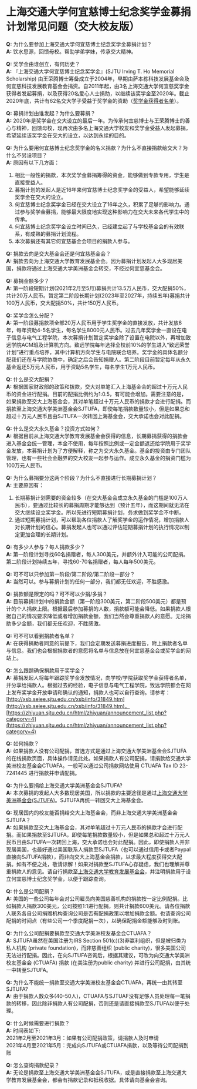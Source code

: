 <h1 algin="center">上海交通大学何宜慈博士纪念奖学金募捐计划常见问题（交大校友版）</h1>

**Q:** 为什么要参加上海交通大学何宜慈博士纪念奖学金募捐计划？<br>
**A:** 饮水思源，回馈母校。帮助学弟学妹，传承交大精神。

**Q:** 奖学金由谁创立，有何历史？<br>
**A:** 『上海交通大学何宜慈博士纪念奖学金』(SJTU Irving T. Ho Memorial Scholarship) 由王荣腾博士筹备成立于2004年，早期由萨本栋科技发展基金会及何宜慈科技发展教育基金会捐资。自2011年起，由3名上海交通大学何宜慈奖学金获得者发起募捐，以及获得20名爱心人士捐助，以继续该奖学金至2020年。截止2020年底，共计有62名交大学子受益于奖学金的资助（[奖学金获得者名单](https://irvingthofoundation.github.io/ho-fellows.htm)）。

**Q:** 募捐计划由谁发起？为什么要募捐？<br>
**A:** 2020年是奖学金在交大设立的最后一年。为传承何宜慈博士与王荣腾博士的善心与精神，回馈母校，现再次由多名上海交通大学校友和奖学金受益人发起募捐，希望延续该奖学金在交大的设立，以达到永续的目的。

**Q:** 为什么要用何宜慈博士纪念奖学金的名义捐款？为什么不直接捐款给交大？为什么不另设项目？<br>
**A:** 原因有以下几方面：
1. 相比一般性的捐款，本次奖学金募捐筹得的资金，能够做到专款专用，学生是直接受益人。
2. 募捐计划的发起人是近16年来何宜慈博士纪念奖学金的受益人，希望能够延续奖学金在交大的设立。
3. 何宜慈博士纪念奖学金已经在交大设立了16年之久，积累了足够的影响力。通过参与奖学金募捐，能够最大限度地实现这种影响力在交大未来各代学生中的传承。
4. 何宜慈博士纪念奖学金设立时间已久，已经建立起了与学校基金会的有效联系，有成熟的募捐计划流程。
5. 本次募捐还有其它何宜慈基金会项目的捐款人参与。

**Q:** 捐款去向是交大基金会还是何宜慈基金会？<br>
**A:** 捐款去向为上海交通大学教育发展基金会。因为募捐计划发起人大多现居美国，捐款将通过上海交通大学美洲基金会转交，不经过何宜慈基金会。

**Q:** 募捐金额多少？<br>
**A:** 第一阶段短期计划(2021年2月至5月)募捐共计13.5万人民币，交大配捐50%，共计20万人民币。暂定第二阶段长期计划(2023年至2027年，持续五年)募捐共计100万人民币，交大配捐50%，共计150万人民币。

**Q:** 奖学金怎么分配？<br>
**A:** 第一阶段募捐款项全部20万人民币用于学生奖学金的直接发放，共计发放6年，每年资助4-5名学生，每名学生8000元人民币。过去几年奖学金一直设在电子信息与电气工程学院，本次募捐计划暂定奖学金除了设置在电院以外，再增加致远学院ACM班及计算机方向。致远学院每年选择全校前10%的学生进入“致远荣誉计划”进行重点培养，其中计算机方向学生与电院联合培养。奖学金的具体名额分配我们还在与学院协商中，确定之后会告知捐赠人。第二阶段目前暂定每年从永久基金返还5万元人民币，用于资助5名学生，每名学生1万元人民币。

**Q:** 什么是交大配捐？<br>
**A:** 根据国家财政部的政策和拨款，交大对单笔汇入上海基金会的超过十万元人民币的资金进行配捐。目前的配捐比例约为1:0.5，有可能会增加。需要注意的是，如果捐款至交大上海基金会，其对单笔超过十万元人民币的捐款才会进行配捐。而捐款至上海交通大学美洲基金会SJTUFA，即使每笔捐款数量较小，但是如果总和超过十万元人民币且由SJTUFA一次转回上海基金会，交大承诺也会对此配捐。

**Q:** 什么是交大永久基金？投资方式如何？<br>
**A:** 根据目前从上海交通大学教育发展基金会获得的信息，长期募捐获得的捐款会进入基金会统一管理，本金不使用，每年按照比例或一定金额返还给学院用于奖学金发放，本募捐计划为了方便解释，称之为交大永久基金。基金的投资由专门团队管理，也有一些社会金融界的交大校友一起参与运作。成立永久基金的捐资门槛为100万元人民币。

**Q:** 为什么募捐要分这两个阶段？为什么不直接进行长期募捐计划？<br>
**A:** 主要原因有：
1. 长期募捐计划需要的资金较多（在交大基金会成立永久基金的门槛是100万人民币），要通过比较长的募捐周期才能够达到（预计五年），而这期间就无法在交大继续设立奖学金。所以先进行短期募捐计划，务求做到奖学金不中断。
2. 通过短期募捐计划，可以帮助各位捐款人了解奖学金的运作情况，增加捐款人对长期计划的信心。募捐发起人也可以通过评估短期募捐计划的执行情况以制定更加合理的长期计划。

**Q:** 有多少人参与？每人捐款多少？<br>
**A:** 第一阶段计划寻找60名捐赠者，每人300美元，并额外计入可能的公司配捐。第二阶段计划持续五年，寻找60-70名捐赠者，每人每年500美元。

**Q:** 可不可以只参加第一阶段/第二阶段/第二阶段一部分？<br>
**A:** 当然可以。参与募捐计划的任何一部分，我们都无任欢迎，不胜感激。

**Q:** 捐款额是限定的吗？可不可以少捐/多捐？<br>
**A:** 目前募捐计划中的捐款金额（第一阶段300美元，第二阶段500美元）都是预计的个人捐款上限。根据最后参加募捐的人数，捐款额可能会降低。如果捐款人根据自己的情况要求降低或者增加捐款金额，我们当然会尊重捐款人的意愿。无论捐助多少金额，我们都无任欢迎，不胜感激。

**Q:** 可不可以看到捐款者名单？<br>
**A:** 在获得捐助者同意的前提下，我们会定期发送募捐进度报告，附上捐款者名单与信息。我们也会根据捐款者的意愿将名单与信息放在何宜慈基金会或奖学金的网站上。

**Q:** 怎么跟踪确保捐款用于奖学金？<br>
**A:** 募捐发起人将每年跟踪奖学金发放情况，向学校/学院获取奖学金获得者名单，并分享给捐款人。根据过去的经验，电子信息与电气工程学院，致远学院都会在网上发布奖学金开放申请和确认的通知，捐款人也可以自行查询。请参考：[http://xsb.seiee.sjtu.edu.cn/xsb/info/31849.htm](http://xsb.seiee.sjtu.edu.cn/xsb/info/31849.htm)，[https://zhiyuan.sjtu.edu.cn/html/zhiyuan/announcement_list.php?category=4](https://zhiyuan.sjtu.edu.cn/html/zhiyuan/announcement_list.php?category=4)

**Q:** 如何捐款？<br>
**A:** 如果捐款人没有公司配捐，首选方式是通过上海交通大学美洲基金会SJTUFA的在线捐款页面，具体操作请见此处。如果捐款人有公司配捐，请捐款给交通大学美洲校友基金会CTUAFA。一般可以通过公司捐款网站使用 CTUAFA Tax ID 23-7241445 进行捐款并申请配捐。

**Q:** 为什么要捐给上海交通大学美洲基金会SJTUFA?<br>
**A:** 本次募捐的发起人大多数现居美国，所以捐款的主要途径是通过[上海交通大学美洲基金会(SJTUFA)](http://www.sjtufa.org/)。SJTUFA再统一转回交大上海基金会。

**Q:** 现居国内的校友能否捐给交大上海基金会，而非上海交通大学美洲基金会SJTUFA？<br>
**A:** 如果捐款至交大上海基金会，其对单笔超过十万元人民币的捐款才会进行配捐。而如果捐款至SJTUFA，即使每笔捐款数量较小，但是如果总和超过十万元人民币且由SJTUFA一次转回上海，交大承诺也会对此配捐。因此，即使捐款人并非现居美国，也最好通过美国联系人捐款至SJTUFA（也可以通过信用卡或者Paypal直接向SJTUFA捐款），而非向交大上海基金会捐款，以求最大程度获得交大配捐。如有不便之处，敬请谅解！如果对捐款至SJTUFA心存疑虑，我们也理解并尊重捐款人的意见。请自行捐款至[上海交通大学教育发展基金会](https://foundation.sjtu.edu.cn/donation)，并注明捐款用于设立何宜慈博士纪念奖学金，以便于跟踪查询。

**Q:** 什么是公司配捐？<br>
**A:** 美国的一些公司每年会对公司雇员向美国慈善机构的捐款按一定比例配捐。比如捐款人捐款300美元，公司按照1:1进行配捐，则共计捐款600美元。请各位捐款人联系各自公司捐赠机构查询公司是否有配捐政策以增加捐款金额。也请查询公司配捐的时间点（有些公司一个季度配捐一次），以确保配捐金额能够及时到账。

**Q:** 为什么公司配捐要捐款至交通大学美洲校友基金会CTUAFA？<br>
**A:** SJTUFA虽然在美国注册为IRS Section 501(c)(3)非赢利组织，但是被归类为私人机构 (private foundation)，而非慈善组织 (public charity)，很多美国公司无法进行配捐。因此，在向SJTUFA咨询后，根据其建议，可改为向交通大学美洲校友基金会 (CTUAFA) 捐款 (在美注册为public charity) 并进行公司配捐，由其统一中转至SJTUFA。

**Q:** 为什么不能统一捐款至交通大学美洲校友基金会CTUAFA，再统一由其转至SJTUFA?<br>
**A:** 由于捐款人数众多(40-50人)，CTUAFA与SJTUAF没有足够人员处理每一笔捐款的转移，因此除非捐款人有公司配捐，否则还是请直接捐款至SJTUFA以便于处理。

**Q:** 什么时候需要进行捐款？<br>
**A:** 时间表如下:<br>
2021年2月至2021年3月：如果有公司配捐政策，请捐款人及时申请<br>
2021年4月至2021年5月：完成向SJTUFA或CTUAFA捐款，以及等待公司配捐到账

**Q:** 怎么查询捐款纪录？<br>
**A:** 无论是捐款至上海交通大学美洲基金会SJTUFA，或是直接捐款至上海交通大学教育发展基金会，都会有捐款记录和抵税收据。具体请向基金会咨询。
